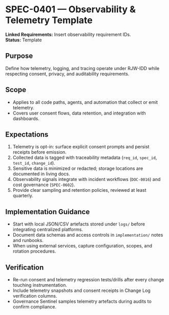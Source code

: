 # SPEC-0401 — Observability & Telemetry Template

**Linked Requirements:** Insert observability requirement IDs.  
**Status:** Template

## Purpose
Define how telemetry, logging, and tracing operate under RJW-IDD while respecting consent, privacy, and auditability requirements.

## Scope
- Applies to all code paths, agents, and automation that collect or emit telemetry.
- Covers user consent flows, data retention, and integration with dashboards.

## Expectations
1. Telemetry is opt-in: surface explicit consent prompts and persist receipts before emission.
2. Collected data is tagged with traceability metadata (`req_id`, `spec_id`, `test_id`, `change_id`).
3. Sensitive data is minimized or redacted; storage locations are documented in living docs.
4. Observability signals integrate with incident workflows (`DOC-0016`) and cost governance (`SPEC-0602`).
5. Provide clear sampling and retention policies, reviewed at least quarterly.

## Implementation Guidance
- Start with local JSON/CSV artefacts stored under `logs/` before integrating centralized platforms.
- Document data schemas and access controls in `implementation/` notes and runbooks.
- When using external services, capture configuration, scopes, and rotation procedures.

## Verification
- Re-run consent and telemetry regression tests/drills after every change touching instrumentation.
- Include telemetry snapshots and consent receipts in Change Log verification columns.
- Governance Sentinel samples telemetry artefacts during audits to confirm compliance.

